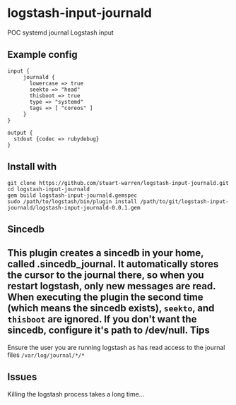 logstash-input-journald
=======================

POC systemd journal Logstash input

Example config
--------------
```
input {
     journald {
       lowercase => true
       seekto => "head"
       thisboot => true
       type => "systemd"
       tags => [ "coreos" ]
     }
}

output {
  stdout {codec => rubydebug}
}
```

Install with
------------
```
git clone https://github.com/stuart-warren/logstash-input-journald.git
cd logstash-input-journald
gem build logstash-input-journald.gemspec
sudo /path/to/logstash/bin/plugin install /path/to/git/logstash-input-journald/logstash-input-journald-0.0.1.gem
```
Sincedb
----

This plugin creates a sincedb in your home, called .sincedb\_journal.
It automatically stores the cursor to the journal there, so when you restart logstash, only new messages are read.
When executing the plugin the second time (which means the sincedb exists), ``seekto``, and ``thisboot`` are ignored.
If you don't want the sincedb, configure it's path to /dev/null.
Tips
----

Ensure the user you are running logstash as has read access to the journal files ``/var/log/journal/*/*``

Issues
------

Killing the logstash process takes a long time...
